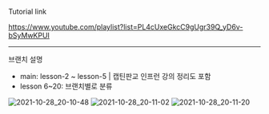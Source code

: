 Tutorial link   

https://www.youtube.com/playlist?list=PL4cUxeGkcC9gUgr39Q_yD6v-bSyMwKPUI

---

브랜치 설명
- main: lesson-2 ~ lesson-5 | 캡틴판교 인프런 강의 정리도 포함
- lesson 6~20: 브랜치별로 분류


![2021-10-28_20-10-48](https://user-images.githubusercontent.com/59721293/139244794-6da28553-5c9d-4455-b552-acc1dcbf077d.jpg)
![2021-10-28_20-11-02](https://user-images.githubusercontent.com/59721293/139244802-ec8fef6d-2566-410c-aad8-9e4df815641a.jpg)
![2021-10-28_20-11-20](https://user-images.githubusercontent.com/59721293/139244815-2805d96f-50b7-41b4-abc5-04103f1f9c52.jpg)
